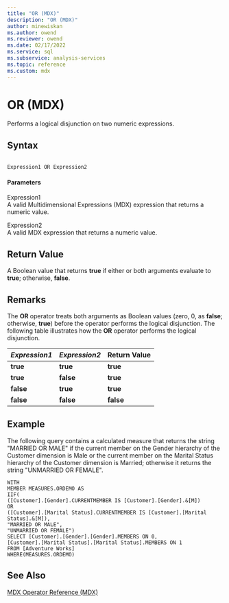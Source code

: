 ```yaml
---
title: "OR (MDX)"
description: "OR (MDX)"
author: minewiskan
ms.author: owend
ms.reviewer: owend
ms.date: 02/17/2022
ms.service: sql
ms.subservice: analysis-services
ms.topic: reference
ms.custom: mdx
---
```

# OR (MDX)


  Performs a logical disjunction on two numeric expressions.  
  
## Syntax  
  
```  
  
Expression1 OR Expression2   
```  
  
#### Parameters  
 Expression1  
 A valid Multidimensional Expressions (MDX) expression that returns a numeric value.  
  
 Expression2  
 A valid MDX expression that returns a numeric value.  
  
## Return Value  
 A Boolean value that returns **true** if either or both arguments evaluate to **true**; otherwise, **false**.  
  
## Remarks  
 The **OR** operator treats both arguments as Boolean values (zero, 0, as **false**; otherwise, **true**) before the operator performs the logical disjunction. The following table illustrates how the **OR** operator performs the logical disjunction.  
  
|*Expression1*|*Expression2*|Return Value|  
|-------------------|-------------------|------------------|  
|**true**|**true**|**true**|  
|**true**|**false**|**true**|  
|**false**|**true**|**true**|  
|**false**|**false**|**false**|  
  
## Example  
 The following query contains a calculated measure that returns the string "MARRIED OR MALE" if the current member on the Gender hierarchy of the Customer dimension is Male or the current member on the Marital Status hierarchy of the Customer dimension is Married; otherwise it returns the string "UNMARRIED OR FEMALE".  
  
```  
WITH  
MEMBER MEASURES.ORDEMO AS  
IIF(  
([Customer].[Gender].CURRENTMEMBER IS [Customer].[Gender].&[M])  
OR  
([Customer].[Marital Status].CURRENTMEMBER IS [Customer].[Marital Status].&[M]),  
"MARRIED OR MALE",  
"UNMARRIED OR FEMALE")  
SELECT [Customer].[Gender].[Gender].MEMBERS ON 0,  
[Customer].[Marital Status].[Marital Status].MEMBERS ON 1  
FROM [Adventure Works]  
WHERE(MEASURES.ORDEMO)  
```  
  
## See Also  
 [MDX Operator Reference &#40;MDX&#41;](../mdx/mdx-operator-reference-mdx.md)  
  
  

